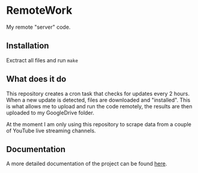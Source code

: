 # RemoteWork
My remote "server" code.

## Installation
Exctract all files and run `make` 

## What does it do
This repository creates a cron task that checks for updates every 2 hours. 
When a new update is detected, files are downloaded and "installed". This is what allows me to
upload and run the code remotely, the results are then uploaded to my GoogleDrive folder.

At the moment I am only using this repository to scrape data from a couple of YouTube live streaming channels.

## Documentation
A more detailed documentation of the project can be found [here](https://chelyabinsk.github.io/RemoteWork/).
